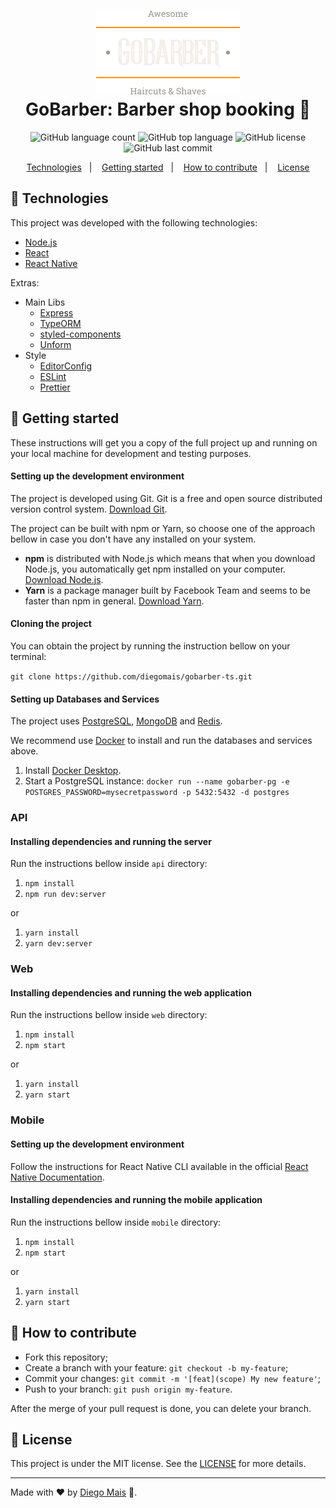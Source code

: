 <h1 align="center">
    <img alt="GoBarber" src="./web/src/assets/logo.svg" width="231px" /><br>
    <b>GoBarber: Barber shop booking</b> 💈
</h1>

<p align="center">
  <img alt="GitHub language count" src="https://img.shields.io/github/languages/count/diegomais/gobarber-ts?style=for-the-badge">
  <img alt="GitHub top language" src="https://img.shields.io/github/languages/top/diegomais/gobarber-ts?style=for-the-badge">
  <img alt="GitHub license" src="https://img.shields.io/github/license/diegomais/gobarber-ts?style=for-the-badge">
  <img alt="GitHub last commit" src="https://img.shields.io/github/last-commit/diegomais/gobarber-ts?style=for-the-badge">
</p>

<p align="center">
  <a href="#rocket-technologies">Technologies</a>&nbsp;&nbsp;&nbsp;|&nbsp;&nbsp;&nbsp;
  <a href="#seat-getting-started">Getting started</a>&nbsp;&nbsp;&nbsp;|&nbsp;&nbsp;&nbsp;
  <a href="#thinking-how-to-contribute">How to contribute</a>&nbsp;&nbsp;&nbsp;|&nbsp;&nbsp;&nbsp;
  <a href="#memo-license">License</a>
</p>

## :rocket: Technologies

This project was developed with the following technologies:

- [Node.js](https://nodejs.org)
- [React](https://reactjs.org)
- [React Native](https://facebook.github.io/react-native/)

Extras:

- Main Libs
  - [Express](https://expressjs.com)
  - [TypeORM](https://typeorm.io)
  - [styled-components](https://styled-components.com)
  - [Unform](https://unform.dev)
- Style
  - [EditorConfig](https://editorconfig.org)
  - [ESLint](https://eslint.org)
  - [Prettier](https://prettier.io)

## :seat: Getting started

These instructions will get you a copy of the full project up and running on your local machine for development and testing purposes.

#### Setting up the development environment

The project is developed using Git. Git is a free and open source distributed version control system. [Download Git](https://git-scm.com/downloads).

The project can be built with npm or Yarn, so choose one of the approach bellow in case you don't have any installed on your system.

- **npm** is distributed with Node.js which means that when you download Node.js, you automatically get npm installed on your computer. [Download Node.js](https://nodejs.org/en/download/).
- **Yarn** is a package manager built by Facebook Team and seems to be faster than npm in general. [Download Yarn](https://yarnpkg.com/en/docs/install).

#### Cloning the project

You can obtain the project by running the instruction bellow on your terminal:

`git clone https://github.com/diegomais/gobarber-ts.git`

#### Setting up Databases and Services

The project uses [PostgreSQL](https://www.postgresql.org), [MongoDB](https://www.mongodb.com) and [Redis](https://redis.io).

We recommend use [Docker](https://www.docker.com) to install and run the databases and services above.

1. Install [Docker Desktop](https://www.docker.com/get-started).
2. Start a PostgreSQL instance:
   `docker run --name gobarber-pg -e POSTGRES_PASSWORD=mysecretpassword -p 5432:5432 -d postgres`

### API

#### Installing dependencies and running the server

Run the instructions bellow inside `api` directory:

1. `npm install`
2. `npm run dev:server`

or

1. `yarn install`
2. `yarn dev:server`

### Web

#### Installing dependencies and running the web application

Run the instructions bellow inside `web` directory:

1. `npm install`
2. `npm start`

or

1. `yarn install`
2. `yarn start`

### Mobile

#### Setting up the development environment

Follow the instructions for React Native CLI available in the official [React Native Documentation](https://reactnative.dev/docs/environment-setup).

#### Installing dependencies and running the mobile application

Run the instructions bellow inside `mobile` directory:

1. `npm install`
2. `npm start`

or

1. `yarn install`
2. `yarn start`

## :thinking: How to contribute

- Fork this repository;
- Create a branch with your feature: `git checkout -b my-feature`;
- Commit your changes: `git commit -m '[feat](scope) My new feature'`;
- Push to your branch: `git push origin my-feature`.

After the merge of your pull request is done, you can delete your branch.

## :memo: License

This project is under the MIT license. See the [LICENSE](LICENSE) for more details.

---

Made with :heart: by [Diego Mais](https://diegomais.github.io/) :wave:.
